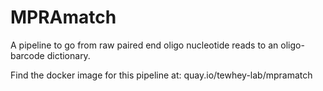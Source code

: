 # MPRAmatch
A pipeline to go from raw paired end oligo nucleotide reads to an oligo-barcode dictionary.

Find the docker image for this pipeline at: quay.io/tewhey-lab/mpramatch
